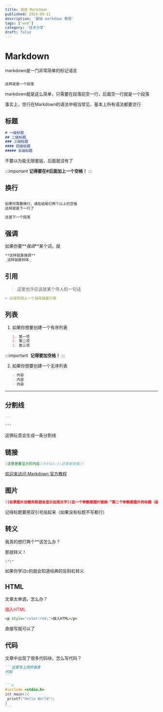 ```yaml
---
title: 说说 Markdown
published: 2024-05-11
description: '基础 markdown 教程'
tags: [‘web’]
category: '技术分享'
draft: false
---
```


# Markdown

markdown是一门非常简单的标记语言

```markdown

这样就是一个段落

```

markdown就是这么简单，只需要在段落前空一行，后面空一行就是一个段落

事实上，空行在Markdown的语法中相当常见，基本上所有语法都要空行

## 标题

```markdown
# 一级标题
## 二级标题
### 三级标题
#### 四级标题
##### 五级标题
```

不要以为能无限套娃，后面就没有了

:::important
**记得要在#后面加上一个空格！**
:::

## 换行

```markdown

如果你需要换行，请在结尾打两个以上的空格
这样就是下一行了

这是下一个段落
```

## 强调

如果你要**_强调_**某个词，就

```markdown
**这样就是强调**
_这样就是斜体_
```

## 引用

> 这里也许应该放某个伟人的一句话

```markdown
> 尖括号加上一个括号就是引用
```

## 列表

1. 如果你想要创建一个有序列表

   ```markdown
   1. 第一项
   2. 第二项
   2. 第三项
   ```

:::important
​ **记得要加空格！**
:::

2. 如果你想要创建一个无序列表

   ```markdown
   - 内容
   - 内容
   - 内容
   ```

---

## 分割线

```markdown
---

***

```

这俩玩意会生成一条分割线

## 链接

```markdown
[这里是要显示的内容](https://这里是链接/)
```

[欢迎来访问 Markdown 官方教程](https://markdown.com.cn/)

## 图片

```markdown
![如果图片加载失败就会显示这段文字](这一个参数是图片链接 “第二个参数是图片的标题（鼠标放上去就可以看到）”)
```

记得标题要用双引号括起来（如果没有标题不写都行）

## 转义

我真的想打两个\*\*该怎么办？

那就转义！

```markdown
\*\*
```

如果你学过c的就会知道经典的反斜杠转义

## HTML

文章太单调，怎么办？

<p style="color:red;">插入HTML</p>

```markdown
<p style="color:red;">插入HTML</p>
```

直接写就可以了

## 代码

文章中出现了很多代码块，怎么写代码？

````markdown
```这里写上用的语言
代码
```

```c
#include <stdio.h>
int main(){
 printf("Hello World");
}
```
````
